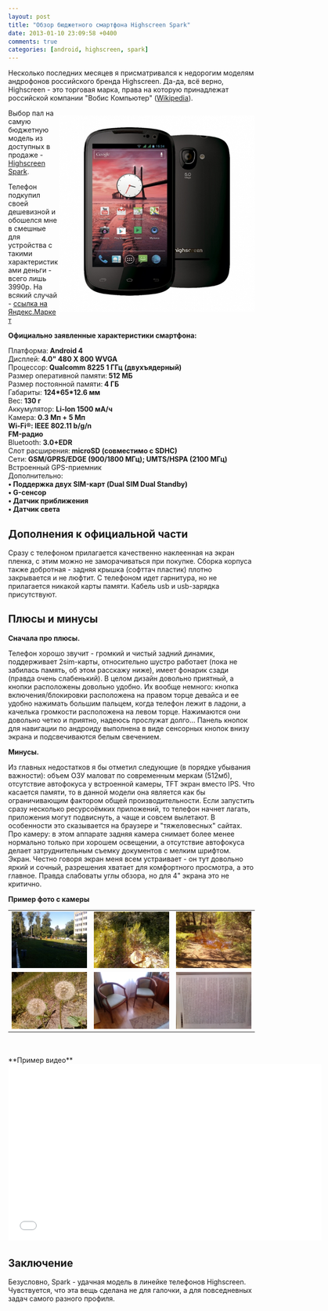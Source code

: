 ```yaml
---
layout: post
title: "Обзор бюджетного смартфона Highscreen Spark"
date: 2013-01-10 23:09:58 +0400
comments: true
categories: [android, highscreen, spark]
---
```


Несколько последних месяцев я присматривался к недорогим моделям 
андрофонов российского бренда Highscreen. Да-да, всё верно, Highscreen -
 это торговая марка, права на которую принадлежат российской компании 
"Вобис Компьютер" (<a href="http://ru.wikipedia.org/wiki/Highscreen">Wikipedia</a>).

<p style="float: right;">
	<img alt="Highscreen Spark" src="/images/highscreen_spark.jpg" style="width: 400px; height: 400px;"></p>

Выбор пал на самую бюджетную модель из доступных в продаже - <a href="http://highscreen.org/products/communicators/highscreen-spark/">Highscreen Spark</a>.

Телефон подкупил своей дешевизной и обошелся мне в смешные для 
устройства с такими характеристиками деньги - всего лишь 3990р. На 
всякий случай - <a href="http://market.yandex.ru/model.xml?modelid=9366103&amp;hid=91491">ссылка на Яндекс.Маркет</a></p>

<!-- more -->

<p>
	<strong>Официально заявленные характеристики смартфона:</strong></p>
<p>
	Платформа:<b> Android 4</b><br>
	Дисплей:<b> 4.0" 480 X 800 WVGA</b><br>
	Процессор:<b> Qualcomm 8225 1 ГГц (двухъядерный)</b><br>
	Размер оперативной памяти:<b> 512 МБ</b><br>
	Размер постоянной памяти:<b> 4 ГБ</b><br>
	Габариты: <b>124*65*12.6 мм</b><br>
	Вес:<b> 130 г</b><br>
	Аккумулятор: <b>Li-Ion 1500 мА/ч</b><br>
	Камера:<b> 0.3 Мп + 5 Мп&nbsp;</b><br>
	<b>Wi-Fi®: IEEE 802.11 b/g/n</b><br>
	<b>FM-радио</b><br>
	Bluetooth: <b>3.0+EDR</b><br>
	Слот расширения:<b> microSD (совместимо с SDHC)</b><br>
	Сети:<b> GSM/GPRS/EDGE (900/1800 МГц); UMTS/HSPA (2100 МГц)</b><br>
	Встроенный GPS-приемник<br>
	Дополнительно:<br>
	<b>• Поддержка двух SIM-карт (Dual SIM Dual Standby)</b><br>
	<b>• G-сенсор&nbsp;</b><br>
	<b>• Датчик приближения&nbsp;</b><br>
	<b>• Датчик света</b></p>
<h2>
	Дополнения к официальной части</h2>
<p>
	Сразу с телефоном прилагается качественно наклеенная на экран пленка, с
 этим можно не заморачиваться при покупке. Сборка корпуса также 
добротная - задняя крышка (софттач пластик) плотно закрывается и не 
люфтит. С телефоном идет гарнитура, но не прилагается никакой карты 
памяти. Кабель usb и usb-зарядка присутствуют.</p>
<h2>
	Плюсы и минусы</h2>
<p>
	<strong>Сначала про плюсы.</strong></p>
<p>
	Телефон хорошо звучит - громкий и чистый задний динамик, поддерживает 
2sim-карты, относительно шустро работает (пока не забилась память, об 
этом расскажу ниже), имеет фонарик сзади (правда очень слабенький). В 
целом дизайн довольно приятный, а кнопки расположены довольно удобно. Их
 вообще немного: кнопка включения/блокировки расположена на правом торце
 девайса и ее удобно нажимать большим пальцем, когда телефон лежит в 
ладони, а качелька громкости расположена на левом торце. Нажимаются они 
довольно четко и приятно, надеюсь прослужат долго... Панель кнопок для 
навигации по андроиду выполнена в виде сенсорных кнопок внизу экрана и 
подсвечиваются белым свечением.</p>
<p>
	<strong>Минусы.</strong></p>
<p>
	Из главных недостатков я бы отметил следующие (в порядке убывания 
важности): объем ОЗУ маловат по современным меркам (512мб), отсутствие 
автофокуса у встроенной камеры, TFT экран вместо IPS. Что касается 
памяти, то в данной модели она является как бы ограничивающим фактором 
общей производительности. Если запустить сразу несколько ресурсоёмких 
приложений, то телефон начнет лагать, приложения могут подвиснуть, а 
чаще и совсем вылетают. В особенности это сказывается на браузере и 
"тяжеловесных" сайтах. Про камеру: в этом аппарате задняя камера снимает
 более менее нормально только при хорошем освещении, а отсутствие 
автофокуса делает затруднительным съемку документов с мелким шрифтом. 
Экран. Честно говоря экран меня всем устраивает - он тут довольно яркий и
 сочный, разрешения хватает для комфортного просмотра, а это главное. 
Правда слабоваты углы обзора, но для 4" экрана это не критично.</p>

**Пример фото с камеры**
<table border="0">
	<tbody>
		<tr>
			<td>
				<a class="fancybox" href="/images/spark-photo/Show4.jpg" rel="group"><img alt="" src="/images/spark-photo/Show5.jpg"></a></td>
			<td>
				<a class="fancybox" href="/images/spark-photo/Show7.jpg" rel="group"><img alt="" src="/images/spark-photo/Show6.jpg"></a></td>
			<td>
				<a class="fancybox" href="/images/spark-photo/Show8.jpg" rel="group"><img alt="" src="/images/spark-photo/Show13.jpg"></a></td>
		</tr>
		<tr>
			<td>
				<a class="fancybox" href="/images/spark-photo/Show9.jpg" rel="group"><img alt="" src="/images/spark-photo/Show14.jpg"></a></td>
			<td>
				<a class="fancybox" href="/images/spark-photo/Show10.jpg" rel="group"><img alt="" src="/images/spark-photo/Show15.jpg"></a></td>
			<td>
				<a class="fancybox" href="/images/spark-photo/Show17.jpg" rel="group"><img alt="" src="/images/spark-photo/Show19.jpg"></a></td>
		</tr>
	</tbody>
</table>

<br />
<br />
**Пример видео**

<div style="width:100%; text-align: center; border: 0px !important; box-shadow: none;">
<iframe width="640" height="360" src="//www.youtube.com/embed/4TI-8qdiqz4?feature=player_embedded" frameborder="0" allowfullscreen></iframe>
</div>
<h2>
	Заключение</h2>
<p>
	Безусловно, Spark - удачная модель в линейке телефонов Highscreen. 
Чувствуется, что эта вещь сделана не для галочки, а для повседневных 
задач самого разного профиля.</p>
